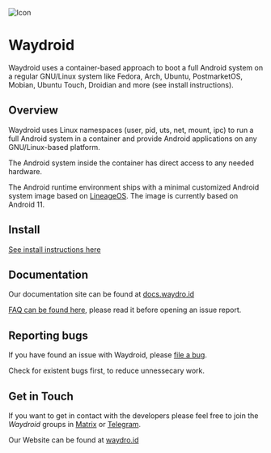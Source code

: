 ![Icon](https://waydro.id/assets/images/logo/waydroid_icon_sm.png)

# Waydroid

Waydroid uses a container-based approach to boot a full Android system on a
regular GNU/Linux system like Fedora, Arch, Ubuntu, PostmarketOS, Mobian, Ubuntu Touch, Droidian and more (see install instructions).

## Overview

Waydroid uses Linux namespaces (user, pid, uts, net, mount, ipc) to run a
full Android system in a container and provide Android applications on
any GNU/Linux-based platform.

The Android system inside the container has direct access to any needed hardware.

The Android runtime environment ships with a minimal customized Android system
image based on [LineageOS](https://lineageos.org/). The image is currently based
on Android 11.

## Install

[See install instructions here](https://docs.waydro.id/usage/install-on-desktops)

## Documentation

Our documentation site can be found at [docs.waydro.id](https://docs.waydro.id)

[FAQ can be found here](https://docs.waydro.id/faq), please read it before opening an issue report.

## Reporting bugs

If you have found an issue with Waydroid, please [file a bug](https://github.com/Waydroid/waydroid/issues/new).

Check for existent bugs first, to reduce unnessecary work.

## Get in Touch

If you want to get in contact with the developers please feel free to join the
*Waydroid* groups in [Matrix](https://matrix.to/#/#waydroid:mrcyjanek.net) or [Telegram](https://t.me/WayDroid).

Our Website can be found at [waydro.id](https://waydro.id/)
